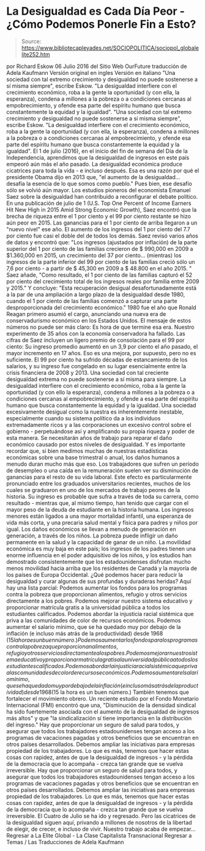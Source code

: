 # La Desigualdad es Cada Día Peor - ¿Cómo Podemos Ponerle Fin a Esto?

> Source: https://www.bibliotecapleyades.net/SOCIOPOLITICA/sociopol_globalelite252.htm

por Richard Eskow
06 Julio 2016 del Sitio Web OurFuture
traducción de Adela Kaufmann Versión original en ingles
Versión en italiano
"Una sociedad con tal extremo crecimiento y desigualdad no puede sostenerse a sí misma siempre", escribe Eskow. "La desigualdad interfiere con el crecimiento económico, roba a la gente la oportunidad (y con ella, la esperanza), condena a millones a la pobreza o a condiciones cercanas al empobrecimiento, y ofende esa parte del espíritu humano que busca constantemente la equidad y la igualdad".
"Una sociedad con tal extremo crecimiento y desigualdad no puede sostenerse a sí misma siempre", escribe Eskow.
"La desigualdad interfiere con el crecimiento económico, roba a la gente la oportunidad (y con ella, la esperanza), condena a millones a la pobreza o a condiciones cercanas al empobrecimiento, y ofende esa parte del espíritu humano que busca constantemente la equidad y la igualdad".
El 1 de julio (2016), en el inicio del fin de semana del Día de la Independencia, aprendimos que la desigualdad de ingresos en este país empeoró aún más el año pasado. La desigualdad económica produce cicatrices para toda la vida - e incluso después.
Esa es una razón por qué el presidente Obama dijo en 2013 que,
"el aumento de la desigualdad... desafía la esencia de lo que somos como pueblo."
Pues bien, ese desafío sólo se volvió aún mayor.
Los estudios pioneros del economista Emanuel Saez sobre la desigualdad han contribuido a reconfigurar el debate político.
En una publicación de julio de 1 (U.S. Top One Percent of Income Earners Hit New High in 2015 Amid Strong Economic Growth), Saez encontró que la brecha de riqueza entre el 1 por ciento y el 99 por ciento restante se hizo aún peor en 2015.
Las ganancias para el 1 por ciento de arriba llegaron a un "nuevo nivel" ese año. El aumento de los ingresos del 1 por ciento del 7.7 por ciento fue casi el doble del de todos los demás.
Saez revisó varios años de datos y encontró que:
"Los ingresos (ajustados por inflación) de la parte superior del 1 por ciento de las familias crecieron de $ 990,000 en 2009 a $1.360,000 en 2015, un crecimiento del 37 por ciento... (mientras) los ingresos de la parte inferior del 99 por ciento de las familias creció sólo un 7,6 por ciento - a partir de $ 45,300 en 2009 a $ 48.800 en el año 2015. "
Saez añade,
"Como resultado, el 1 por ciento de las familias capturó el 52 por ciento del crecimiento total de los ingresos reales por familia entre 2009 y 2015."
Y concluye:
"Esta recuperación desigual desafortunadamente está a la par de una ampliación a largo plazo de la desigualdad desde 1980, cuando el 1 por ciento de las familias comenzó a capturar una parte desproporcionada del crecimiento económico."
1980 fue el año que Ronald Reagan primero asumió el cargo, anunciando una nueva era de conservadurismo económico en los Estados Unidos.
El mensaje de estos números no puede ser más claro:
Es hora de que termine esa era.
Nuestro experimento de 35 años con la economía conservadora ha fallado.
Las cifras de Saez incluyen un ligero premio de consolación para el 99 por ciento: Su ingreso promedio aumentó en un 3,9 por ciento el año pasado, el mayor incremento en 17 años. Eso es una mejora, por supuesto, pero no es suficiente.
El 99 por ciento ha sufrido décadas de estancamiento de los salarios, y su ingreso fue congelado en su lugar esencialmente entre la crisis financiera de 2008 y 2013.
Una sociedad con tal creciente desigualdad extrema no puede sostenerse a sí misma para siempre. La desigualdad interfiere con el crecimiento económico, roba a la gente la oportunidad (y con ello la esperanza), condena a millones a la pobreza o a condiciones cercanas al empobrecimiento, y ofende a esa parte del espíritu humano que busca constantemente la equidad y la igualdad.
Una sociedad excesivamente desigual como la nuestra es inherentemente inestable, especialmente cuando su sistema político da a los individuos extremadamente ricos y a las corporaciones un excesivo control sobre el gobierno - perpetuándose así y amplificando su propia riqueza y poder de esta manera.
Se necesitarán años de trabajo para reparar el daño económico causado por estos niveles de desigualdad.
Y es importante recordar que, si bien medimos muchas de nuestras estadísticas económicas sobre una base trimestral o anual, los daños humanos a menudo duran mucho más que eso.
Los trabajadores que sufren un período de desempleo o una caída en la remuneración suelen ver su disminución de ganancias para el resto de su vida laboral. Este efecto es particularmente pronunciado entre los graduados universitarios recientes, muchos de los cuales se graduaron en uno de los mercados de trabajo peores de la historia.
Su ingreso es probable que sufra a través de toda su carrera, como resultado - mientras que, al mismo tiempo, han tenido que cargar con el mayor peso de la deuda de estudiante en la historia humana.
Los ingresos menores están ligados a una mayor mortalidad infantil, una esperanza de vida más corta, y una precaria salud mental y física para padres y niños por igual.
Los daños económicos se llevan a menudo de generación en generación, a través de los niños. La pobreza puede infligir un daño permanente en la salud y la capacidad de ganar de un niño.
La movilidad económica es muy baja en este país; los ingresos de los padres tienen una enorme influencia en el poder adquisitivo de los niños, y los estudios han demostrado consistentemente que los estadounidenses disfrutan mucho menos movilidad hacia arriba que los residentes de Canadá y la mayoría de los países de Europa Occidental.
¿Qué podemos hacer para reducir la desigualdad y curar algunas de sus profundas y duraderas heridas?
Aquí hay una lista parcial:
Podemos aumentar los fondos para los programas contra la pobreza que proporcionan alimentos, refugio y otros servicios directamente a los pobres. Podemos mejorar nuestro sistema educativo y proporcionar matrícula gratis a la universidad pública a todos los estudiantes calificados. Podemos abordar la injusticia racial sistémica que priva a las comunidades de color de recursos económicos. Podemos aumentar el salario mínimo, que se ha quedado muy por debajo de la inflación (e incluso más atrás de la productividad) desde 1968 ($15 la hora es un buen número.)
Podemos aumentar los fondos para los programas contra la pobreza que proporcionan alimentos, refugio y otros servicios directamente a los pobres.
Podemos mejorar nuestro sistema educativo y proporcionar matrícula gratis a la universidad pública a todos los estudiantes calificados.
Podemos abordar la injusticia racial sistémica que priva a las comunidades de color de recursos económicos.
Podemos aumentar el salario mínimo, que se ha quedado muy por debajo de la inflación (e incluso más atrás de la productividad) desde 1968 ($15 la hora es un buen número.)
También tenemos que fortalecer el movimiento obrero.
Un reciente estudio por el Fondo Monetario Internacional (FMI) encontró que una,
"Disminución de la densidad sindical ha sido fuertemente asociada con el aumento de la desigualdad de ingresos más altos" y que "la sindicalización sí tiene importancia en la distribución del ingreso."
Hay que proporcionar un seguro de salud para todos, y asegurar que todos los trabajadores estadounidenses tengan acceso a los programas de vacaciones pagadas y otros beneficios que se encuentran en otros países desarrollados. Debemos ampliar las iniciativas para empresas propiedad de los trabajadores. Lo que es más, tenemos que hacer estas cosas con rapidez, antes de que la desigualdad de ingresos - y la pérdida de la democracia que lo acompaña - crezca tan grande que se vuelva irreversible.
Hay que proporcionar un seguro de salud para todos, y asegurar que todos los trabajadores estadounidenses tengan acceso a los programas de vacaciones pagadas y otros beneficios que se encuentran en otros países desarrollados.
Debemos ampliar las iniciativas para empresas propiedad de los trabajadores.
Lo que es más, tenemos que hacer estas cosas con rapidez, antes de que la desigualdad de ingresos - y la pérdida de la democracia que lo acompaña - crezca tan grande que se vuelva irreversible.
El Cuatro de Julio se ha ido y regresado.
Pero las cicatrices de la desigualdad siguen aquí, privando a millones de nosotros de la libertad de elegir, de crecer, e incluso de vivir.
Nuestro trabajo acaba de empezar...
Regresar a La Elite Global - La Clase Capitalista Transnacional
Regresar a Temas / Las Traducciones de Adela Kaufmann
